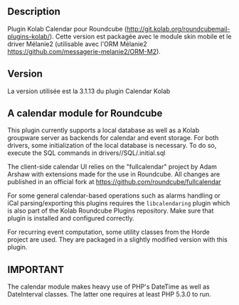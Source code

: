 Description
-----------

Plugin Kolab Calendar pour Roundcube (http://git.kolab.org/roundcubemail-plugins-kolab/).
Cette version est packagée avec le module skin mobile et le driver Mélanie2 (utilisable avec l'ORM Mélanie2 https://github.com/messagerie-melanie2/ORM-M2).


Version
-------

La version utilisée est la 3.1.13 du plugin Calendar Kolab


A calendar module for Roundcube
-------------------------------

This plugin currently supports a local database as well as a Kolab groupware
server as backends for calendar and event storage. For both drivers, some
initialization of the local database is necessary. To do so, execute the
SQL commands in drivers/<yourchoice>/SQL/<yourdatabase>.initial.sql

The client-side calendar UI relies on the "fullcalendar" project by Adam Arshaw
with extensions made for the use in Roundcube. All changes are published in
an official fork at https://github.com/roundcube/fullcalendar

For some general calendar-based operations such as alarms handling or iCal
parsing/exporting this plugins requires the `libcalendaring` plugin which
is also part of the Kolab Roundcube Plugins repository. Make sure that plugin
is installed and configured correctly.

For recurring event computation, some utility classes from the Horde project
are used. They are packaged in a slightly modified version with this plugin.


IMPORTANT
---------

The calendar module makes heavy use of PHP's DateTime as well as DateInterval
classes. The latter one requires at least PHP 5.3.0 to run.
